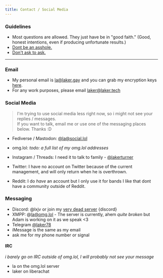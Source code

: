```yaml
---
title: Contact / Social Media
---
```


### Guidelines
- Most questions are allowed. They just have be in "good faith."
(Good, honest intentions, even if producing unfortunate results.)
- [Dont be an asshole.](https://asshole.fyi)
- [Don't ask to ask.](https://dontasktoask.com)
---
### Email
- My personal email is [la@laker.gay](mailto:la@laker.gay) and you can grab my encryption keys [here](/keys).
- For any work purposes, please email [laker@laker.tech](mailto:laker@laker.tech)

### Social Media
> I'm trying to use social media less right now, so i might not see your replies / messages. <br>
> If you want to talk, email me or use one of the messaging places below. Thanks :D

- Fediverse / Mastodon: [@la@social.lol](https://social.lol/@la)
- omg.lol: *todo: a full list of my omg.lol addresses*

- Instagram / Threads: I need it to talk to family - [@lakerturner](https://instagram.com/lakerturner)

- Twitter: I have no account on Twitter because of the current management, and will only return when he is overthrown.
- Reddit: I do *have* an account but I only use it for bands I like that dont have a community outside of Reddit.

### Messaging

- Discord: @lxjv or join my [very dead server](https://laker.tech/discord) {discord}
- XMPP: @la@omg.lol - The server is currently, ahem *quite broken* but Adam is working on it as we speak <3
- Telegram [@laker78](https://t.me/laker78)
- iMessage is the same as my email
- ask me for my phone number or signal

#### IRC
*i barely go on IRC outside of omg.lol, I will probably not see your message*
- la on the omg.lol server
- laker on liberachat